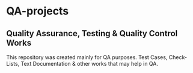 # QA-projects

## Quality Assurance, Testing & Quality Control Works

This repository was created mainly for QA purposes. Test Cases, Check-Lists, Text Documentation & other works that may help in QA.  

